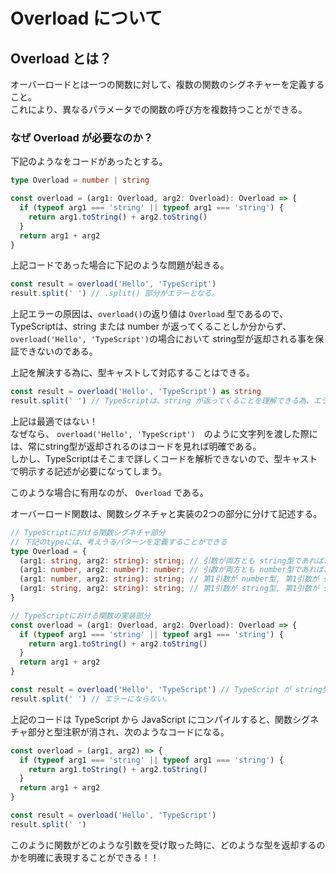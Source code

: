 # Overload について

## Overload とは？

オーバーロードとは一つの関数に対して、複数の関数のシグネチャーを定義すること。  
これにより、異なるパラメータでの関数の呼び方を複数持つことができる。  

### なぜ Overload が必要なのか？

下記のようなをコードがあったとする。  

```ts
type Overload = number | string

const overload = (arg1: Overload, arg2: Overload): Overload => {
  if (typeof arg1 === 'string' || typeof arg1 === 'string') {
    return arg1.toString() + arg2.toString()
  }
  return arg1 + arg2
}
```

上記コードであった場合に下記のような問題が起きる。

```ts
const result = overload('Hello', 'TypeScript')
result.split(' ') // .split() 部分がエラーとなる。
```

上記エラーの原因は、`overload()`の返り値は `Overload` 型であるので、  
TypeScriptは、string または number が返ってくることしか分からず、  
`overload('Hello', 'TypeScript')`の場合において string型が返却される事を保証できないのである。  

上記を解決する為に、型キャストして対応することはできる。  

```ts
const result = overload('Hello', 'TypeScript') as string
result.split(' ') // TypeScriptは、string が返ってくることを理解できる為、エラーにならない。
```

上記は最適ではない！  
なぜなら、 `overload('Hello', 'TypeScript')`　のように文字列を渡した際には、常にstring型が返却されるのはコードを見れば明確である。  
しかし、TypeScriptはそこまで詳しくコードを解析できないので、型キャストで明示する記述が必要になってしまう。

このような場合に有用なのが、 `Overload` である。


オーバーロード関数は、関数シグネチャと実装の2つの部分に分けて記述する。


```ts
// TypeScriptにおける関数シグネチャ部分
// 下記のtypeには、考えうるパターンを定義することができる
type Overload = {
  (arg1: string, arg2: string): string; // 引数が両方とも string型であれば、string型 を返す -> JSにコンパイルされると、消える
  (arg1: number, arg2: number): number; // 引数が両方とも number型であれば、number型 を返す -> JSにコンパイルされると、消える
  (arg1: number, arg2: string): string; // 第1引数が number型, 第1引数が string型 であれば、string型を返す -> JSにコンパイルされると、消える
  (arg1: string, arg2: string): string; // 第1引数が string型, 第1引数が string型 であれば、string型 を返す -> JSにコンパイルされると、消える
}

// TypeScriptにおける関数の実装部分
const overload = (arg1: Overload, arg2: Overload): Overload => {
  if (typeof arg1 === 'string' || typeof arg1 === 'string') {
    return arg1.toString() + arg2.toString()
  }
  return arg1 + arg2
}

const result = overload('Hello', 'TypeScript') // TypeScript が string型を返すことを推論できる。
result.split(' ') // エラーにならない。
```

上記のコードは TypeScript から JavaScript にコンパイルすると、関数シグネチャ部分と型注釈が消され、次のようなコードになる。  

```ts
const overload = (arg1, arg2) => {
  if (typeof arg1 === 'string' || typeof arg1 === 'string') {
    return arg1.toString() + arg2.toString()
  }
  return arg1 + arg2
}

const result = overload('Hello', 'TypeScript')
result.split(' ')
```

このように関数がどのような引数を受け取った時に、どのような型を返却するのかを明確に表現することができる！！  
